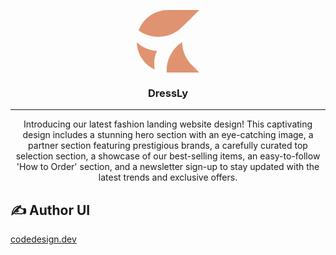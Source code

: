 <p align="center">
  <a href="https://codedesign.dev/challenge/dressLy" rel="noopener">
<svg xmlns="http://www.w3.org/2000/svg" width="100" height="100" viewBox="0 0 24 24" fill="none">
  <path fill-rule="evenodd" clip-rule="evenodd" d="M17.4957 6.50289C12.9266 11.0711 5.80321 11.5277 0.723446 7.87273C2.40619 3.27856 6.81763 0 11.9948 0H24L21.1928 2.80662C20.8778 3.12151 20.5824 3.44854 20.3065 3.7862C20.3068 3.75494 20.3069 3.72364 20.3069 3.69232L17.4957 6.50289ZM7.75106 15.6798C4.74773 15.5435 2.03202 14.3035 0 12.3558C0.13596 17.0249 2.939 21.0251 6.93861 22.8859C6.47293 20.536 6.70461 18.0264 7.75106 15.6798ZM11.5175 23.9907C11.6758 23.9969 11.835 24 11.9948 24H24L21.1928 21.1934C18.7492 18.7503 17.4815 15.5766 17.3896 12.3754C13.4891 14.9186 11.2566 19.3801 11.5175 23.9907Z" fill="#E09370"/>
</svg>
 </a>
</p>

<h3 align="center">DressLy</h3>

---

<p align="center"> Introducing our latest fashion landing website design! This captivating design includes a stunning hero section with an eye-catching image, a partner section featuring prestigious brands, a carefully curated top selection section, a showcase of our best-selling items, an easy-to-follow 'How to Order' section, and a newsletter sign-up to stay updated with the latest trends and exclusive offers.
    <br> 
</p>

## ✍️ Author UI

[codedesign.dev](https://codedesign.dev/challenge/dressLy)
